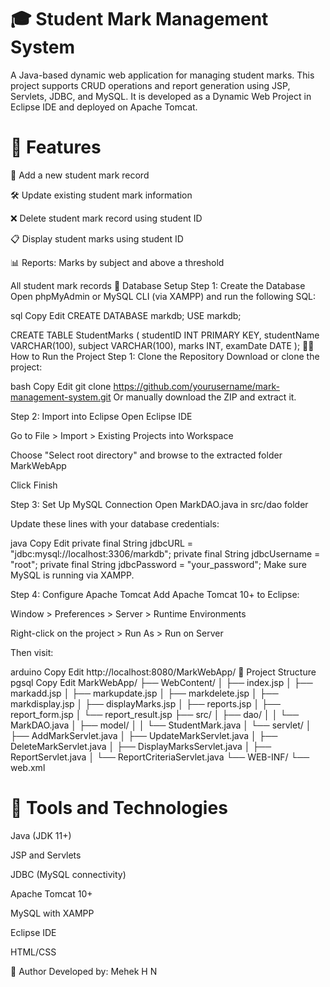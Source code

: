 # 🎓 Student Mark Management System
A Java-based dynamic web application for managing student marks. This project supports CRUD operations and report generation using JSP, Servlets, JDBC, and MySQL. It is developed as a Dynamic Web Project in Eclipse IDE and deployed on Apache Tomcat.
# 📌 Features
📝 Add a new student mark record

🛠️ Update existing student mark information

❌ Delete student mark record using student ID

📋 Display student marks using student ID

📊 Reports:
Marks by subject and above a threshold

All student mark records
🧮 Database Setup
Step 1: Create the Database
Open phpMyAdmin or MySQL CLI (via XAMPP) and run the following SQL:

sql
Copy
Edit
CREATE DATABASE markdb;
USE markdb;

CREATE TABLE StudentMarks (
    studentID INT PRIMARY KEY,
    studentName VARCHAR(100),
    subject VARCHAR(100),
    marks INT,
    examDate DATE
);
🧑‍💻 How to Run the Project
Step 1: Clone the Repository
Download or clone the project:

bash
Copy
Edit
git clone https://github.com/yourusername/mark-management-system.git
Or manually download the ZIP and extract it.

Step 2: Import into Eclipse
Open Eclipse IDE

Go to File > Import > Existing Projects into Workspace

Choose "Select root directory" and browse to the extracted folder MarkWebApp

Click Finish

Step 3: Set Up MySQL Connection
Open MarkDAO.java in src/dao folder

Update these lines with your database credentials:

java
Copy
Edit
private final String jdbcURL = "jdbc:mysql://localhost:3306/markdb";
private final String jdbcUsername = "root";
private final String jdbcPassword = "your_password";
Make sure MySQL is running via XAMPP.

Step 4: Configure Apache Tomcat
Add Apache Tomcat 10+ to Eclipse:

Window > Preferences > Server > Runtime Environments

Right-click on the project > Run As > Run on Server

Then visit:

arduino
Copy
Edit
http://localhost:8080/MarkWebApp/
📁 Project Structure
pgsql
Copy
Edit
MarkWebApp/
├── WebContent/
│   ├── index.jsp
│   ├── markadd.jsp
│   ├── markupdate.jsp
│   ├── markdelete.jsp
│   ├── markdisplay.jsp
│   ├── displayMarks.jsp
│   ├── reports.jsp
│   ├── report_form.jsp
│   └── report_result.jsp
├── src/
│   ├── dao/
│   │   └── MarkDAO.java
│   ├── model/
│   │   └── StudentMark.java
│   └── servlet/
│       ├── AddMarkServlet.java
│       ├── UpdateMarkServlet.java
│       ├── DeleteMarkServlet.java
│       ├── DisplayMarksServlet.java
│       ├── ReportServlet.java
│       └── ReportCriteriaServlet.java
└── WEB-INF/
    └── web.xml
    
# 🧪 Tools and Technologies
Java (JDK 11+)

JSP and Servlets

JDBC (MySQL connectivity)

Apache Tomcat 10+

MySQL with XAMPP

Eclipse IDE

HTML/CSS

🙌 Author
Developed by: Mehek H N


